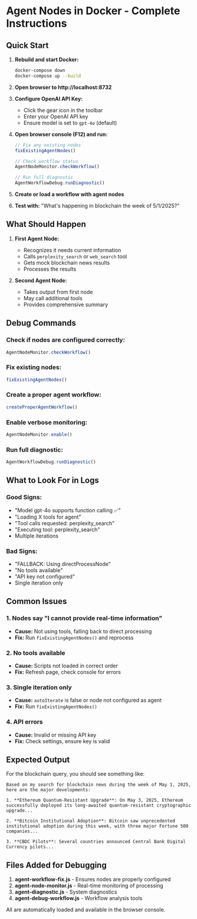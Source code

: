 # Agent Nodes in Docker - Complete Instructions

## Quick Start

1. **Rebuild and start Docker:**
   ```bash
   docker-compose down
   docker-compose up --build
   ```

2. **Open browser to http://localhost:8732**

3. **Configure OpenAI API Key:**
   - Click the gear icon in the toolbar
   - Enter your OpenAI API key
   - Ensure model is set to `gpt-4o` (default)

4. **Open browser console (F12) and run:**
   ```javascript
   // Fix any existing nodes
   fixExistingAgentNodes()
   
   // Check workflow status
   AgentNodeMonitor.checkWorkflow()
   
   // Run full diagnostic
   AgentWorkflowDebug.runDiagnostic()
   ```

5. **Create or load a workflow with agent nodes**

6. **Test with:** "What's happening in blockchain the week of 5/1/2025?"

## What Should Happen

1. **First Agent Node:**
   - Recognizes it needs current information
   - Calls `perplexity_search` or `web_search` tool
   - Gets mock blockchain news results
   - Processes the results

2. **Second Agent Node:**
   - Takes output from first node
   - May call additional tools
   - Provides comprehensive summary

## Debug Commands

### Check if nodes are configured correctly:
```javascript
AgentNodeMonitor.checkWorkflow()
```

### Fix existing nodes:
```javascript
fixExistingAgentNodes()
```

### Create a proper agent workflow:
```javascript
createProperAgentWorkflow()
```

### Enable verbose monitoring:
```javascript
AgentNodeMonitor.enable()
```

### Run full diagnostic:
```javascript
AgentWorkflowDebug.runDiagnostic()
```

## What to Look For in Logs

### Good Signs:
- "Model gpt-4o supports function calling ✅"
- "Loading X tools for agent"
- "Tool calls requested: perplexity_search"
- "Executing tool: perplexity_search"
- Multiple iterations

### Bad Signs:
- "FALLBACK: Using directProcessNode"
- "No tools available"
- "API key not configured"
- Single iteration only

## Common Issues

### 1. Nodes say "I cannot provide real-time information"
- **Cause:** Not using tools, falling back to direct processing
- **Fix:** Run `fixExistingAgentNodes()` and reprocess

### 2. No tools available
- **Cause:** Scripts not loaded in correct order
- **Fix:** Refresh page, check console for errors

### 3. Single iteration only
- **Cause:** `autoIterate` is false or node not configured as agent
- **Fix:** Run `fixExistingAgentNodes()`

### 4. API errors
- **Cause:** Invalid or missing API key
- **Fix:** Check settings, ensure key is valid

## Expected Output

For the blockchain query, you should see something like:

```
Based on my search for blockchain news during the week of May 1, 2025, here are the major developments:

1. **Ethereum Quantum-Resistant Upgrade**: On May 3, 2025, Ethereum successfully deployed its long-awaited quantum-resistant cryptographic upgrade...

2. **Bitcoin Institutional Adoption**: Bitcoin saw unprecedented institutional adoption during this week, with three major Fortune 500 companies...

3. **CBDC Pilots**: Several countries announced Central Bank Digital Currency pilots...
```

## Files Added for Debugging

1. **agent-workflow-fix.js** - Ensures nodes are properly configured
2. **agent-node-monitor.js** - Real-time monitoring of processing
3. **agent-diagnostic.js** - System diagnostics
4. **agent-debug-workflow.js** - Workflow analysis tools

All are automatically loaded and available in the browser console.